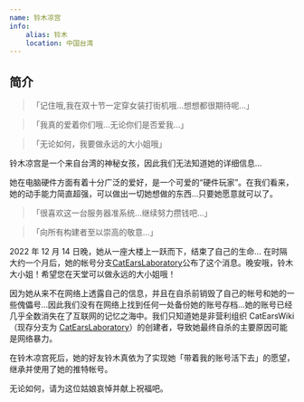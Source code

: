 ```yaml
---
name: 铃木凉宫
info:
    alias: 铃木
    location: 中国台湾
---
```


## 简介

>「记住哦,我在双十节一定穿女装打街机哦…想想都很期待呢…」

>「我真的爱着你们哦…无论你们是否爱我…」

>「无论如何，我要做永远的大小姐哦」

铃木凉宫是一个来自台湾的神秘女孩，因此我们无法知道她的详细信息…

她在电脑硬件方面有着十分广泛的爱好，是一个可爱的“硬件玩家”。在我们看来，她的动手能力简直超强，可以做出一切她想做的东西…只要她愿意就可以了。

>「很喜欢这一台服务器准系统…继续努力攒钱吧…」

>「向所有构建者至以崇高的敬意…」

2022 年 12 月 14 日晚，她从一座大楼上一跃而下，结束了自己的生命… 在时隔大约一个月后，她的帐号分支[CatEarsLaboratory](https://twitter.com/CatEars2333/status/1609856988443443201)公布了这个消息。晚安哦，铃木大小姐！希望您在天堂可以做永远的大小姐哦！

因为她从来不在网络上透露自己的信息，并且在自杀前销毁了自己的帐号和她的一些傀儡号…因此我们没有在网络上找到任何一处备份她的账号存档…她的账号已经几乎全数消失在了互联网的记忆之海中。我们只知道她是非营利组织 CatEarsWiki（现存分支为 [CatEarsLaboratory](https://twitter.com/CatEars2333)）的创建者，导致她最终自杀的主要原因可能是网络暴力。

在铃木凉宫死后，她的好友铃木真依为了实现她「带着我的账号活下去」的愿望，继承并使用了她的推特帐号。

无论如何，请为这位姑娘哀悼并献上祝福吧。
